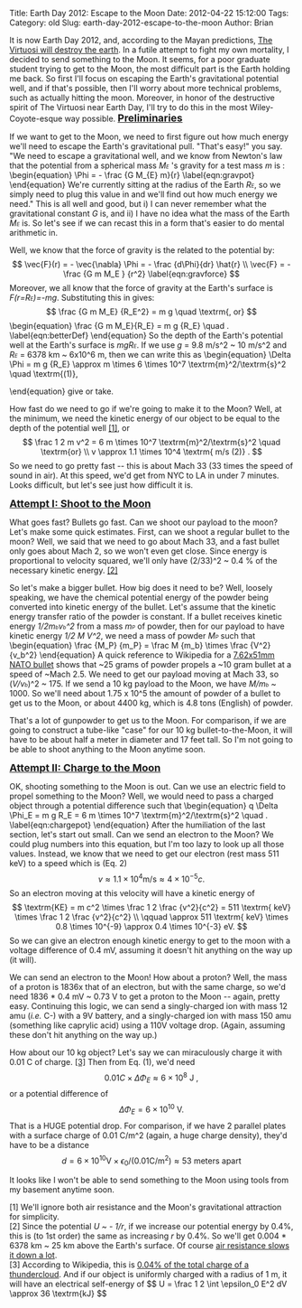 Title: Earth Day 2012: Escape to the Moon
Date: 2012-04-22 15:12:00
Tags: 
Category: old
Slug: earth-day-2012-escape-to-the-moon
Author: Brian


It is now Earth Day 2012, and, according to the Mayan predictions, <a href="http://thevirtuosi.blogspot.com/search/label/end%20of%20the%20earth">The Virtuosi will destroy the earth</a>. In a futile attempt to fight my own mortality, I decided to send something to the Moon. It seems, for a poor graduate student trying to get to the Moon, the most difficult part is the Earth holding me back. So first I'll focus on escaping the Earth's gravitational potential well, and if that's possible, then I'll worry about more technical problems, such as actually hitting the moon. Moreover, in honor of the destructive spirit of The Virtuosi near Earth Day, I'll try to do this in the most Wiley-Coyote-esque way possible. <span class="fullpost">
</span>
<a name='more'></a><span class="fullpost">
<b><u><span style="font-size: large;">Preliminaries</span></u></b>

If we want to get to the Moon, we need to first figure out how much energy we'll need to escape the Earth's gravitational pull. "That's easy!" you say. "We need to escape a gravitational well, and we know from Newton's law that the potential from a spherical mass  <i>M<span style="font-size: xx-small;">E</span></i> 's gravity for a test mass <i>m</i> is : 
\begin{equation}
\Phi = - \frac {G M_{E} m}{r}
\label{eqn:gravpot}
\end{equation}
We're currently sitting at the radius of the Earth <i>R<span style="font-size: xx-small;">E</span></i>, so we simply need to plug this value in and we'll find out how much energy we need." This is all well and good, but i) I can never remember what the gravitational constant <i>G</i> is, and ii) I have no idea what the mass of the Earth <i>M<span style="font-size: xx-small;">E</span></i> is. So let's see if we can recast this in a form that's easier to do mental arithmetic in.

Well, we know that the force of gravity is the related to the potential by:
$$
\vec{F}(r) = - \vec{\nabla} \Phi = - \frac {d\Phi}{dr} \hat{r} \\
\vec{F} = - \frac {G m M_E } {r^2}
\label{eqn:gravforce}
$$
Moreover, we all know that the force of gravity at the Earth's surface is <i>F(r=R<span style="font-size: xx-small;">E</span>)=-mg</i>. Substituting this in gives:
$$
\frac {G m M_E} {R_E^2} = m g \quad \textrm{, or} 
$$
\begin{equation}
\frac {G m M_E}{R_E} =  m g {R_E}  \quad .
\label{eqn:betterDef}
\end{equation}
So the depth of the Earth's potential well at the Earth's surface is <i>mgR<span style="font-size: xx-small;">E</span></i>. If we use <i>g</i> = 9.8 m/s^2 ~ 10 m/s^2 and <i>R<span style="font-size: xx-small;">E</span></i> = 6378  km ~ 6x10^6  m, then we can write this as
\begin{equation}
\Delta \Phi = m g {R_E} \approx m \times 6 \times 10^7 \textrm{m}^2/\textrm{s}^2 \quad  \textrm{(1)},

\end{equation}
give or take.

How fast do we need to go if we're going to make it to the Moon? Well, at the minimum, we need the kinetic energy of our object to be equal to the depth of the potential well <a href="#footnote-1">[1]</a>, or 
$$
\frac 1 2 m v^2 = 6 m \times 10^7 \textrm{m}^2/\textrm{s}^2 \quad \textrm{or} \\
v \approx 1.1 \times 10^4 \textrm{ m/s   (2)} . 
$$
So we need to go pretty fast -- this is about Mach 33 (33 times the speed of sound in air). At this speed, we'd get from NYC to LA in under 7 minutes. Looks difficult, but let's see just how difficult it is. 

<u><b><span style="font-size: large;">Attempt I: Shoot to the Moon</span></b></u>

What goes fast? Bullets go fast. Can we shoot our payload to the moon? Let's make some quick estimates. First, can we shoot a regular bullet to the moon? Well, we said that we need to go about Mach 33, and a fast bullet only goes about Mach 2, so we won't even get close. Since energy is proportional to  velocity squared, we'll only have (2/33)^2 ~ 0.4 % of the necessary kinetic energy. <a href="#footnote-2">[2]</a> 

So let's make a bigger bullet. How big does it need to be? Well, loosely speaking, we have the chemical potential energy of the powder being converted into kinetic energy of the bullet. Let's assume that the kinetic energy transfer ratio of the powder is constant. If a bullet receives kinetic energy <i>1/2m<span style="font-size: xx-small;">b</span>v<span style="font-size: xx-small;">b</span>^2</i> from a mass <i>m<span style="font-size: xx-small;">P</span></i> of powder, then for our payload to have kinetic energy <i>1/2 M V^2</i>, we need a mass of powder <i>M<span style="font-size: xx-small;">P</span></i> such that 
\begin{equation}
\frac {M_P} {m_P} = \frac M {m_b} \times \frac {V^2}{v_b^2}
\end{equation}
A quick reference to Wikipedia for a <a href="http://en.wikipedia.org/wiki/7.62%C3%9751mm_NATO">7.62x51mm NATO bullet</a> shows that ~25 grams of powder propels a ~10 gram bullet at a speed of ~Mach 2.5. We need to get our payload moving at Mach 33, so (<i>V/v<span style="font-size: xx-small;">b</span></i>)^2 ~ 175. If we send a 10 kg payload to the Moon, we have <i>M/m<span style="font-size: xx-small;">b</span></i> ~ 1000. So we'll need about 1.75 x 10^5 the amount of powder of a bullet to get us to the Moon, or about 4400 kg, which is 4.8 tons (English) of powder. 

That's a lot of gunpowder to get us to the Moon. For comparison, if we are going to construct a tube-like "case" for our 10 kg bullet-to-the-Moon, it will have to be about half a meter in diameter and 17 feet tall. So I'm not going to be able to shoot anything to the Moon anytime soon. 

<u><b><span style="font-size: large;">Attempt II: Charge to the Moon</span></b></u>

OK, shooting something to the Moon is out. Can we use an electric field to propel something to the Moon? Well, we would need to pass a charged object through a potential difference such that
\begin{equation}
q \Delta \Phi_E = m g R_E = 6 m \times 10^7 \textrm{m}^2/\textrm{s}^2 \quad . 
\label{eqn:chargepot}
\end{equation}
After the humiliation of the last section, let's start out small. Can we send an electron to the Moon? We could plug numbers into this equation, but I'm too lazy to look up all those values. Instead, we know that we need to get our electron (rest mass 511 keV) to a speed which is (Eq. 2) 
$$v \approx 1.1 \times 10^4 \textrm{m/s} \approx 4 \times 10^{-5} c.
$$
So an electron moving at this velocity will have a kinetic energy of 
$$ \textrm{KE}  = m c^2 \times \frac 1 2 \frac {v^2}{c^2} = 511 \textrm{ keV} \times \frac 1 2 \frac {v^2}{c^2} \\
 \qquad  \approx 511 \textrm{ keV} \times  0.8 \times 10^{-9} \approx 0.4 \times 10^{-3} eV.
$$
So we can give an electron enough kinetic energy to get to the moon with a voltage difference of 0.4 mV, assuming it doesn't hit anything on the way up (it will). 

We can send an electron to the Moon! How about a proton? Well, the mass of a proton is 1836x that of an electron, but with the same charge, so we'd need 1836 * 0.4 mV ~ 0.73 V to get a proton to the Moon -- again, pretty easy. Continuing this logic, we can send a singly-charged ion with mass 12 amu (<i>i.e.</i> C-) with a 9V battery, and a singly-charged ion with mass 150 amu (something like caprylic acid) using a 110V voltage drop. (Again, assuming these don't hit anything on the way up.) 

How about our 10 kg object? Let's say we can miraculously charge it with 0.01 C of charge. <a href="#footnote-3">[3]</a> Then from Eq. (1), we'd need
$$ 0.01 C \times \Delta \Phi_E \approx 6 \times 10^8 \textrm{ J ,}
$$
or a potential difference of
$$
\Delta \Phi_E = 6 \times 10^{10} \textrm{ V. }
$$
That is a HUGE potential drop. For comparison, if we have 2 parallel plates with a surface charge of 0.01 C/m^2 (again, a huge charge density), they'd have to be a distance 
$$
d = 6 \times 10^{10} \textrm{V} \times \epsilon_0 / (0.01 \textrm{C/m}^2) \approx 53 \textrm{ meters apart} 
$$


It looks like I won't be able to send something to the Moon using tools from my basement anytime soon.

</span>
<div id="footnote-1"><span class="fullpost">[1] We'll ignore both air resistance and the Moon's gravitational attraction for simplicity. </span></div><span class="fullpost"></span>
<div id="footnote-2"><span class="fullpost">[2] Since the potential <i>U ~ - 1/r</i>, if we increase our potential energy by 0.4%, this is (to 1st order) the same as increasing <i>r</i> by 0.4%. So we'll get 0.004 * 6378 km ~ 25 km above the Earth's surface. Of course <a href="http://scienceblogs.com/dotphysics/2009/09/how-high-does-a-bullet-go.php">air resistance slows it down a lot</a>.  </span></div><span class="fullpost"><div id="footnote-3">[3] According to Wikipedia, this is <a href="http://en.wikipedia.org/wiki/Orders_of_magnitude_%28charge%29">0.04% of the total charge of a thundercloud</a>. And if our object is uniformly charged with a radius of 1 m, it will have an electrical self-energy of <i> </i>
$$
U = \frac 1 2 \int \epsilon_0 E^2 dV \approx 36 \textrm{kJ}
$$   </div></span>
